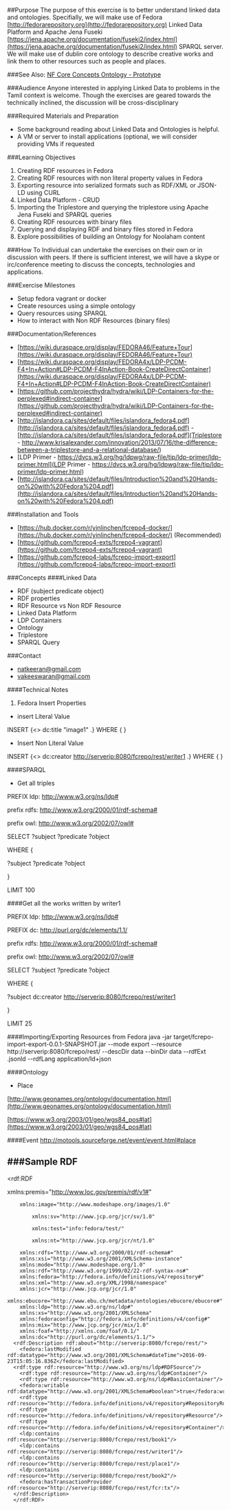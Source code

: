 ##Purpose
The purpose of this exercise is to better understand linked data and ontologies.  Specifially, we will make use of 
Fedora [http://fedorarepository.org](http://fedorarepository.org) Linked Data Platform and Apache Jena Fuseki [https://jena.apache.org/documentation/fuseki2/index.html](https://jena.apache.org/documentation/fuseki2/index.html) SPARQL server.  
We will make use of dublin core ontology to describe creative works and link them to other resources such as people and places.

###See Also:
[NF Core Concepts Ontology - Prototype](https://docs.google.com/document/d/13jLu-OnyDwhw4LLOay6JBzhLxSioXJRjD2PjePTtRUA/edit)

###Audience
Anyone interested in applying Linked Data to problems in the Tamil context is welcome.  Though the exercises are geared towards the technically inclined, the discussion will be cross-disciplinary  

###Required Materials and Preparation
* Some background reading about Linked Data and Ontologies is helpful.
* A VM or server to install applications (optional, we will consider providing VMs if requested


###Learning Objectives
1. Creating RDF resources in Fedora
2. Creating RDF resources with non literal property values in Fedora
3. Exporting resource into serialized formats such as RDF/XML or JSON-LD using CURL
4. Linked Data Platform - CRUD
5. Importing the Triplestore and querying the triplestore using Apache Jena Fuseki  and SPARQL queries
6. Creating RDF resources with binary files
7. Querying and displaying RDF and binary files stored in Fedora 
8. Explore possibilities of building an Ontology for Noolaham content

###How To
Individual can undertake the exercises on their own or in discussion with peers.  If there is sufficient interest, we will have a skype or irc/conference meeting to discuss the concepts, technologies and applications.

###Exercise Milestones
- Setup fedora vagrant or docker
- Create resources using a simple ontology
- Query resources using SPARQL
- How to interact with Non RDF Resources (binary files)

###Documentation/References
- [https://wiki.duraspace.org/display/FEDORA46/Feature+Tour](https://wiki.duraspace.org/display/FEDORA46/Feature+Tour)
- [https://wiki.duraspace.org/display/FEDORA4x/LDP-PCDM-F4+In+Action#LDP-PCDM-F4InAction-Book-CreateDirectContainer](https://wiki.duraspace.org/display/FEDORA4x/LDP-PCDM-F4+In+Action#LDP-PCDM-F4InAction-Book-CreateDirectContainer)
- [https://github.com/projecthydra/hydra/wiki/LDP-Containers-for-the-perplexed#indirect-container](https://github.com/projecthydra/hydra/wiki/LDP-Containers-for-the-perplexed#indirect-container)
- [http://islandora.ca/sites/default/files/islandora_fedora4.pdf](http://islandora.ca/sites/default/files/islandora_fedora4.pdf)
 -[http://islandora.ca/sites/default/files/islandora_fedora4.pdf](Triplestore - http://www.krisalexander.com/innovation/2013/07/16/the-difference-between-a-triplestore-and-a-relational-database/)
- [LDP Primer - https://dvcs.w3.org/hg/ldpwg/raw-file/tip/ldp-primer/ldp-primer.html](LDP Primer - https://dvcs.w3.org/hg/ldpwg/raw-file/tip/ldp-primer/ldp-primer.html)
- [http://islandora.ca/sites/default/files/Introduction%20and%20Hands-on%20with%20Fedora%204.pdf](http://islandora.ca/sites/default/files/Introduction%20and%20Hands-on%20with%20Fedora%204.pdf)

###Installation and Tools
- [https://hub.docker.com/r/yinlinchen/fcrepo4-docker/](https://hub.docker.com/r/yinlinchen/fcrepo4-docker/) (Recommended)
- [https://github.com/fcrepo4-exts/fcrepo4-vagrant](https://github.com/fcrepo4-exts/fcrepo4-vagrant)
- [https://github.com/fcrepo4-labs/fcrepo-import-export](https://github.com/fcrepo4-labs/fcrepo-import-export)

###Concepts
   ####Linked Data
- RDF (subject predicate object)
- RDF properties
- RDF Resource vs Non RDF Resource
- Linked Data Platform
- LDP Containers
- Ontology
- Triplestore
- SPARQL Query

###Contact
- natkeeran@gmail.com
- vakeeswaran@gmail.com

####Technical Notes
 1. Fedora Insert Properties
  - insert Literal Value

INSERT {<> dc:title "image1" .}
WHERE { }

  - Insert Non Literal Value
  
INSERT {<> dc:creator <http://serverip:8080/fcrepo/rest/writer1> .}
WHERE { }

####SPARQL
 - Get all triples
 
PREFIX ldp: <http://www.w3.org/ns/ldp#>

prefix rdfs: <http://www.w3.org/2000/01/rdf-schema#>

prefix owl: <http://www.w3.org/2002/07/owl#>

SELECT ?subject ?predicate ?object

WHERE {

  ?subject ?predicate ?object
  
}

LIMIT 100

####Get all the works written by writer1

 PREFIX ldp: <http://www.w3.org/ns/ldp#>
 
PREFIX dc: <http://purl.org/dc/elements/1.1/>

prefix rdfs: <http://www.w3.org/2000/01/rdf-schema#>

prefix owl: <http://www.w3.org/2002/07/owl#>

SELECT ?subject ?predicate ?object

WHERE {

  ?subject dc:creator <http://serverip:8080/fcrepo/rest/writer1>
  
}

LIMIT 25

####Importing/Exporting Resources from Fedora
java -jar target/fcrepo-import-export-0.0.1-SNAPSHOT.jar --mode export --resource http://serverip:8080/fcrepo/rest/ --descDir data --binDir data --rdfExt .jsonld --rdfLang application/ld+json

####Ontology
- Place

[http://www.geonames.org/ontology/documentation.html](http://www.geonames.org/ontology/documentation.html)

[https://www.w3.org/2003/01/geo/wgs84_pos#lat](https://www.w3.org/2003/01/geo/wgs84_pos#lat)

####Event
http://motools.sourceforge.net/event/event.html#place

###Sample RDF
--
<?xml version="1.0" encoding="UTF-8"?>
<rdf:RDF

xmlns:premis="http://www.loc.gov/premis/rdf/v1#"  

    	xmlns:image="http://www.modeshape.org/images/1.0"
      
          	xmlns:sv="http://www.jcp.org/jcr/sv/1.0"
            
          	xmlns:test="info:fedora/test/"
            
          	xmlns:nt="http://www.jcp.org/jcr/nt/1.0"
            
    	xmlns:rdfs="http://www.w3.org/2000/01/rdf-schema#"
    	xmlns:xsi="http://www.w3.org/2001/XMLSchema-instance"
    	xmlns:mode="http://www.modeshape.org/1.0"
    	xmlns:rdf="http://www.w3.org/1999/02/22-rdf-syntax-ns#"
    	xmlns:fedora="http://fedora.info/definitions/v4/repository#"
    	xmlns:xml="http://www.w3.org/XML/1998/namespace"
    	xmlns:jcr="http://www.jcp.org/jcr/1.0"
    	xmlns:ebucore="http://www.ebu.ch/metadata/ontologies/ebucore/ebucore#"
    	xmlns:ldp="http://www.w3.org/ns/ldp#"
    	xmlns:xs="http://www.w3.org/2001/XMLSchema"
    	xmlns:fedoraconfig="http://fedora.info/definitions/v4/config#"
    	xmlns:mix="http://www.jcp.org/jcr/mix/1.0"
    	xmlns:foaf="http://xmlns.com/foaf/0.1/"
    	xmlns:dc="http://purl.org/dc/elements/1.1/">
      <rdf:Description rdf:about="http://serverip:8080/fcrepo/rest/">
    	<fedora:lastModified rdf:datatype="http://www.w3.org/2001/XMLSchema#dateTime">2016-09-23T15:05:16.836Z</fedora:lastModified>
      <rdf:type rdf:resource="http://www.w3.org/ns/ldp#RDFSource"/>
    	<rdf:type rdf:resource="http://www.w3.org/ns/ldp#Container"/>
    	<rdf:type rdf:resource="http://www.w3.org/ns/ldp#BasicContainer"/>
    	<fedora:writable rdf:datatype="http://www.w3.org/2001/XMLSchema#boolean">true</fedora:writable>
    	<rdf:type rdf:resource="http://fedora.info/definitions/v4/repository#RepositoryRoot"/>
    	<rdf:type rdf:resource="http://fedora.info/definitions/v4/repository#Resource"/>
    	<rdf:type rdf:resource="http://fedora.info/definitions/v4/repository#Container"/>
    	<ldp:contains rdf:resource="http://serverip:8080/fcrepo/rest/book1"/>
    	<ldp:contains rdf:resource="http://serverip:8080/fcrepo/rest/writer1"/>
    	<ldp:contains rdf:resource="http://serverip:8080/fcrepo/rest/place1"/>
    	<ldp:contains rdf:resource="http://serverip:8080/fcrepo/rest/book2"/>
    	<fedora:hasTransactionProvider rdf:resource="http://serverip:8080/fcrepo/rest/fcr:tx"/>
      </rdf:Description>
      </rdf:RDF>


